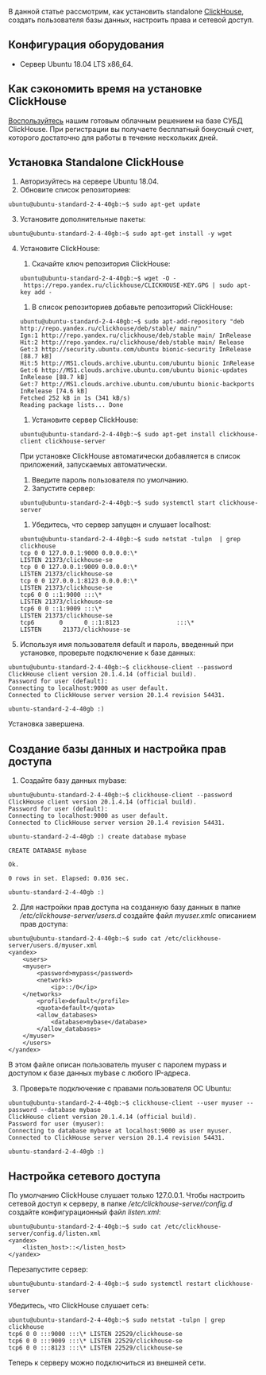 В данной статье рассмотрим, как установить standalone [ClickHouse](https://ru.wikipedia.org/wiki/ClickHouse), создать пользователя базы данных, настроить права и сетевой доступ.

## Конфигурация оборудования

- Сервер Ubuntu 18.04 LTS x86_64.

## Как сэкономить время на установке ClickHouse

[Воспользуйтесь](https://mcs.mail.ru/databases/) нашим готовым облачным решением на базе СУБД ClickHouse. При регистрации вы получаете бесплатный бонусный счет, которого достаточно для работы в течение нескольких дней.

## Установка Standalone ClickHouse

1.  Авторизуйтесь на сервере Ubuntu 18.04.
2.  Обновите список репозиториев:

```
ubuntu@ubuntu-standard-2-4-40gb:~$ sudo apt-get update
```

3.  Установите дополнительные пакеты:

```
ubuntu@ubuntu-standard-2-4-40gb:~$ sudo apt-get install -y wget
```

4.  Установите ClickHouse:

    1. Скачайте ключ репозитория ClickHouse:

    ```
    ubuntu@ubuntu-standard-2-4-40gb:~$ wget -O - https://repo.yandex.ru/clickhouse/CLICKHOUSE-KEY.GPG | sudo apt-key add -
    ```

    1. В список репозиториев добавьте репозиторий ClickHouse:

    ```
    ubuntu@ubuntu-standard-2-4-40gb:~$ sudo apt-add-repository "deb http://repo.yandex.ru/clickhouse/deb/stable/ main/"
    Ign:1 http://repo.yandex.ru/clickhouse/deb/stable main/ InRelease
    Hit:2 http://repo.yandex.ru/clickhouse/deb/stable main/ Release
    Get:3 http://security.ubuntu.com/ubuntu bionic-security InRelease [88.7 kB]
    Hit:5 http://MS1.clouds.archive.ubuntu.com/ubuntu bionic InRelease
    Get:6 http://MS1.clouds.archive.ubuntu.com/ubuntu bionic-updates InRelease [88.7 kB]
    Get:7 http://MS1.clouds.archive.ubuntu.com/ubuntu bionic-backports InRelease [74.6 kB]
    Fetched 252 kB in 1s (341 kB/s)
    Reading package lists... Done
    ```

    1. Установите сервер ClickHouse:

    ```
    ubuntu@ubuntu-standard-2-4-40gb:~$ sudo apt-get install clickhouse-client clickhouse-server
    ```

    При установке ClickHouse автоматически добавляется в список приложений, запускаемых автоматически.

    1. Введите пароль пользователя по умолчанию.
    1. Запустите сервер:

    ```
    ubuntu@ubuntu-standard-2-4-40gb:~$ sudo systemctl start clickhouse-server
    ```

    1. Убедитесь, что сервер запущен и слушает localhost:

    ```
    ubuntu@ubuntu-standard-2-4-40gb:~$ sudo netstat -tulpn  | grep clickhouse
    tcp 0 0 127.0.0.1:9000 0.0.0.0:\*
    LISTEN 21373/clickhouse-se
    tcp 0 0 127.0.0.1:9009 0.0.0.0:\*
    LISTEN 21373/clickhouse-se
    tcp 0 0 127.0.0.1:8123 0.0.0.0:\*
    LISTEN 21373/clickhouse-se
    tcp6 0 0 ::1:9000 :::\*
    LISTEN 21373/clickhouse-se
    tcp6 0 0 ::1:9009 :::\*
    LISTEN 21373/clickhouse-se
    tcp6       0      0 ::1:8123                :::\*            
    LISTEN      21373/clickhouse-se

    ```

5.  Используя имя пользователя default и пароль, введенный при установке, проверьте подключение к базе данных:

```
ubuntu@ubuntu-standard-2-4-40gb:~$ clickhouse-client --password
ClickHouse client version 20.1.4.14 (official build).
Password for user (default):
Connecting to localhost:9000 as user default.
Connected to ClickHouse server version 20.1.4 revision 54431.

ubuntu-standard-2-4-40gb :)
```

Установка завершена.

## Создание базы данных и настройка прав доступа

1.  Создайте базу данных mybase:

```
ubuntu@ubuntu-standard-2-4-40gb:~$ clickhouse-client --password
ClickHouse client version 20.1.4.14 (official build).
Password for user (default):
Connecting to localhost:9000 as user default.
Connected to ClickHouse server version 20.1.4 revision 54431.

ubuntu-standard-2-4-40gb :) create database mybase

CREATE DATABASE mybase

Ok.

0 rows in set. Elapsed: 0.036 sec.

ubuntu-standard-2-4-40gb :)
```

2. Для настройки прав доступа на созданную базу данных в папке _/etc/clickhouse-server/users.d_ создайте файл _myuser.xmlс_ описанием прав доступа:

```
ubuntu@ubuntu-standard-2-4-40gb:~$ sudo cat /etc/clickhouse-server/users.d/myuser.xml
<yandex>
    <users>
    <myuser>
        <password>mypass</password>
        <networks>
            <ip>::/0</ip>
    </networks>
        <profile>default</profile>
        <quota>default</quota>
        <allow_databases>
            <database>mybase</database>
        </allow_databases>
    </myuser>
    </users>
</yandex>
```

В этом файле описан пользователь myuser с паролем mypass и доступом к базе данных mybase с любого IP-адреса.

3. Проверьте подключение с правами пользователя ОС Ubuntu:

```
ubuntu@ubuntu-standard-2-4-40gb:~$ clickhouse-client --user myuser --password --database mybase
ClickHouse client version 20.1.4.14 (official build).
Password for user (myuser):
Connecting to database mybase at localhost:9000 as user myuser.
Connected to ClickHouse server version 20.1.4 revision 54431.

ubuntu-standard-2-4-40gb :)
```

## Настройка сетевого доступа

По умолчанию ClickHouse слушает только 127.0.0.1. Чтобы настроить сетевой доступ к серверу, в папке _/etc/clickhouse-server/config.d_ создайте конфигурационный файл _listen.xml_:

```
ubuntu@ubuntu-standard-2-4-40gb:~$ sudo cat /etc/clickhouse-server/config.d/listen.xml
<yandex>
    <listen_host>::</listen_host>
</yandex>
```

Перезапустите сервер:

```
ubuntu@ubuntu-standard-2-4-40gb:~$ sudo systemctl restart clickhouse-server
```

Убедитесь, что ClickHouse слушает сеть:

```
ubuntu@ubuntu-standard-2-4-40gb:~$ sudo netstat -tulpn | grep clickhouse
tcp6 0 0 :::9000 :::\* LISTEN 22529/clickhouse-se
tcp6 0 0 :::9009 :::\* LISTEN 22529/clickhouse-se
tcp6 0 0 :::8123 :::\* LISTEN 22529/clickhouse-se
```

Теперь к серверу можно подключиться из внешней сети.
